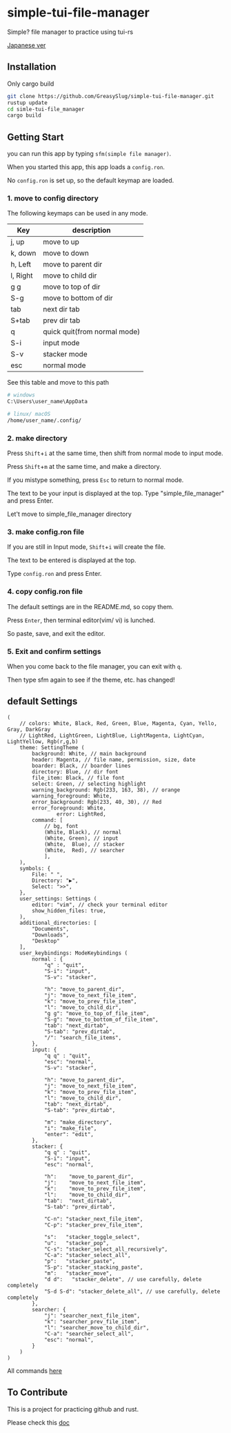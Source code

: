 # simple-tui-file-manager

Simple? file manager to practice using tui-rs

[Japanese ver](docs/README(jp).md)

## Installation

Only cargo build

```sh
git clone https://github.com/GreasySlug/simple-tui-file-manager.git
rustup update
cd simle-tui-file_manager
cargo build
```

## Getting Start

you can run this app by typing `sfm(simple file manager)`.

When you started this app, this app loads a `config.ron`.

No `config.ron` is set up, so the default keymap are loaded.

### 1. move to config directory

The following keymaps can be used in any mode.

| Key      | description     |
| -------  | --------------- |
| j, up    | move to up         |
| k, down  | move to down       |
| h, Left  | move to parent dir |
| l, Right | move to child dir  |
| g g | move to top of dir |
| S-g | move to bottom of dir |
| tab      | next dir tab    |
| S+tab    | prev dir tab    |
| q        | quick quit(from normal mode)
| S-i | input mode|
| S-v | stacker mode|
| esc | normal mode |

See this table and move to this path

```sh
# windows
C:\Users\user_name\AppData

# linux/ macOS
/home/user_name/.config/
```

### 2. make directory

Press `Shift`+`i` at the same time, then shift from normal mode to input mode.

Press `Shift`+`m` at the same time, and  make a directory.

If you mistype something, press `Esc` to return to normal mode.

The text to be your input is displayed at the top. Type "simple_file_manager" and press Enter.

Let't move to simple_file_manager directory

### 3. make config.ron file

If you are still in Input mode, `Shift`+`i` will create the file.

The text to be entered is displayed at the top.

Type `config.ron` and press Enter.

### 4. copy config.ron file

The default settings are in the README.md, so copy them.

Press `Enter`, then terminal editor(vim/ vi) is lunched.

So paste, save, and exit the editor.

### 5. Exit and confirm settings

When you come back to the file manager, you can exit with `q`.

Then type sfm again to see if the theme, etc. has changed!

## default Settings

```ron
(
    // colors: White, Black, Red, Green, Blue, Magenta, Cyan, Yello, Gray, DarkGray
    // LightRed, LightGreen, LightBlue, LightMagenta, LightCyan, LightYellow, Rgb(r,g,b)
    theme: SettingTheme (
        background: White, // main background
        header: Magenta, // file name, permission, size, date
        boarder: Black, // boarder lines
        directory: Blue, // dir font
        file_item: Black, // file font
        select: Green, // selecting highlight
        warning_background: Rgb(233, 163, 38), // orange
        warning_foreground: White,
        error_background: Rgb(233, 40, 30), // Red
        error_foreground: White,
                error: LightRed,
        command: [
            // bg, font
            (White, Black), // normal
            (White, Green), // input
            (White,  Blue), // stacker
            (White,  Red), // searcher
            ],
    ),
    symbols: {
        File: " ",
        Directory: "▶",
        Select: ">>",
    },
    user_settings: Settings (
        editor: "vim", // check your terminal editor
        show_hidden_files: true,
    ),
    additional_directories: [
        "Documents",
        "Downloads",
        "Desktop"
    ],
    user_keybindings: ModeKeybindings (
        normal : {
            "q" : "quit",
            "S-i": "input",
            "S-v": "stacker",

            "h": "move_to_parent_dir",
            "j": "move_to_next_file_item",
            "k": "move_to_prev_file_item",
            "l": "move_to_child_dir",
            "g g": "move_to_top_of_file_item",
            "S-g": "move_to_bottom_of_file_item",
            "tab": "next_dirtab",
            "S-tab": "prev_dirtab",
            "/": "search_file_items",
        },
        input: {
            "q q" : "quit",
            "esc": "normal",
            "S-v": "stacker",

            "h": "move_to_parent_dir",
            "j": "move_to_next_file_item",
            "k": "move_to_prev_file_item",
            "l": "move_to_child_dir",
            "tab": "next_dirtab",
            "S-tab": "prev_dirtab",

            "m": "make_directory",
            "i": "make_file",
            "enter": "edit",
        },
        stacker: {
            "q q" : "quit",
            "S-i": "input",
            "esc": "normal",

            "h":    "move_to_parent_dir",
            "j":    "move_to_next_file_item",
            "k":    "move_to_prev_file_item",
            "l":    "move_to_child_dir",
            "tab":  "next_dirtab",
            "S-tab": "prev_dirtab",

            "C-n": "stacker_next_file_item",
            "C-p": "stacker_prev_file_item",

            "s":   "stacker_toggle_select",
            "u":   "stacker_pop",
            "C-s": "stacker_select_all_recursively",
            "C-a": "stacker_select_all",
            "p":   "stacker_paste",
            "S-p": "stacker_stacking_paste",
            "m":   "stacker_move",
            "d d":   "stacker_delete", // use carefully, delete completely
            "S-d S-d": "stacker_delete_all", // use carefully, delete completely
        },
        searcher: {
            "j": "searcher_next_file_item",
            "k": "searcher_prev_file_item",
            "l": "searcher_move_to_child_dir",
            "C-a": "searcher_select_all",
            "esc": "normal",
        }
    )
)
```
All commands [here](docs/command_list.md)

## To Contribute

This is a project for practicing github and rust.

Please check this [doc](/docs/contribute.md)